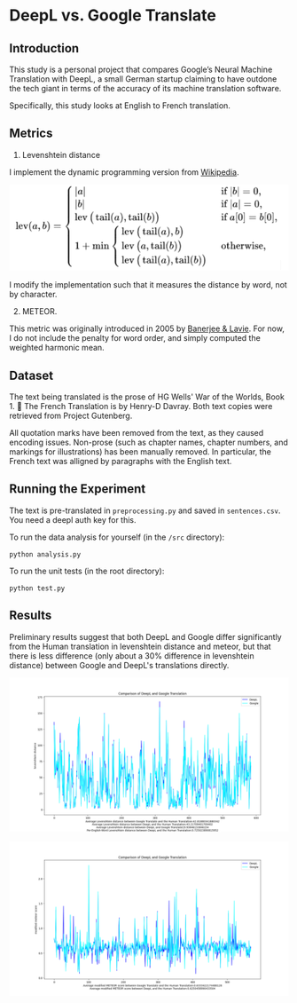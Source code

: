 # DeepL vs. Google Translate

## Introduction
This study is a personal project that compares Google’s Neural Machine Translation with DeepL, a small German startup claiming to have outdone the tech giant in terms of the accuracy of its machine translation software.

Specifically, this study looks at English to French translation.

## Metrics
1. Levenshtein distance

I implement the dynamic programming version from [Wikipedia](https://en.wikipedia.org/wiki/Levenshtein_distance).

![](images/levenshtein.png)

I modify the implementation such that it measures the distance by word, not by character.

2. METEOR.

This metric was originally introduced in 2005 by [Banerjee & Lavie](https://aclanthology.org/W05-0909.pdf). For now, I do not include the penalty for word order, and simply computed the weighted harmonic mean.

## Dataset
The text being translated is the prose of HG Wells' War of the Worlds, Book 1. 🚀 The French Translation is by Henry-D Davray.
Both text copies were retrieved from Project Gutenberg.

All quotation marks have been removed from the text, as they caused encoding issues. Non-prose (such as chapter names, chapter numbers, and markings for illustrations) has been manually removed. In particular, the French text was alligned by paragraphs with the English text.

## Running the Experiment

The text is pre-translated in `preprocessing.py` and saved in `sentences.csv`. You need a deepl auth key for this.

To run the data analysis for yourself (in the `/src` directory):
```
python analysis.py
```

To run the unit tests (in the root directory):
```
python test.py
```

## Results

Preliminary results suggest that both DeepL and Google differ significantly from the Human translation in levenshtein distance and meteor, but that there is less difference (only about a 30% difference in levenshtein distance) between Google and DeepL's translations directly. 

![](images/figure_lev.png)

![](images/figure_meteor.png)